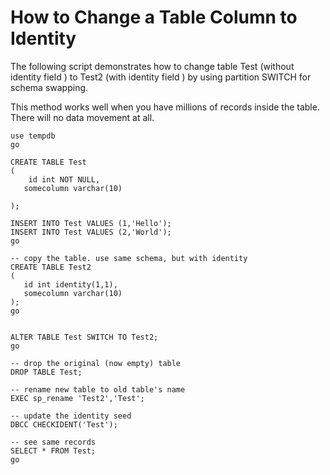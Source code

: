 # How to Change a Table Column to Identity

The following script demonstrates how to change table Test (without identity field <id>) to Test2 (with identity field <id>) by using partition SWITCH for schema swapping. 

This method works well when you have millions of records inside the table. There will no data movement at all.

```
use tempdb
go

CREATE TABLE Test
(
    id int NOT NULL,
   somecolumn varchar(10)

);

INSERT INTO Test VALUES (1,'Hello');
INSERT INTO Test VALUES (2,'World');
go

-- copy the table. use same schema, but with identity
CREATE TABLE Test2
(
   id int identity(1,1),
   somecolumn varchar(10)
);
go


ALTER TABLE Test SWITCH TO Test2;
go

-- drop the original (now empty) table
DROP TABLE Test;

-- rename new table to old table's name
EXEC sp_rename 'Test2','Test';

-- update the identity seed
DBCC CHECKIDENT('Test');

-- see same records
SELECT * FROM Test; 
go

```